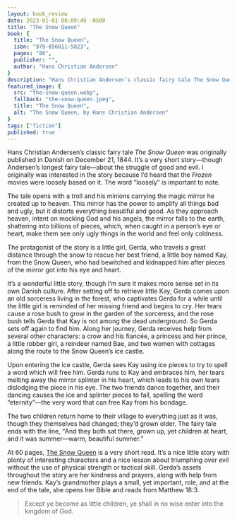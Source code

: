 ```yaml
---
layout: book_review
date: 2023-01-01 08:09:49 -0500
title: "The Snow Queen"
book: {
  title: "The Snow Queen",
  isbn: "979-856811-5823",
  pages: "88",
  publisher: "",
  author: "Hans Christian Andersen"
}
description: "Hans Christian Andersen’s classic fairy tale The Snow Queen explores the struggle between good and evil."
featured_image: {
  src: "the-snow-queen.webp",
  fallback: "the-snow-queen.jpeg",
  title: "The Snow Queen",
  alt: "The Snow Queen, by Hans Christian Andersen"
}
tags: ["fiction"]
published: true
---
```


Hans Christian Andersen’s classic fairy tale _The Snow Queen_ was originally published in Danish on December 21, 1844. It’s a very short story&mdash;though Andersen’s longest fairy tale&mdash;about the struggle of good and evil. I originally was interested in the story because I’d heard that the _Frozen_ movies were loosely based on it. The word “loosely” is important to note.

The tale opens with a troll and his minions carrying the magic mirror he created up to heaven. This mirror has the power to amplify all things bad and ugly, but it distorts everything beautiful and good. As they approach heaven, intent on mocking God and his angels, the mirror falls to the earth, shattering into billions of pieces, which, when caught in a person’s eye or heart, make them see only ugly things in the world and feel only coldness.

The protagonist of the story is a little girl, Gerda, who travels a great distance through the snow to rescue her best friend, a little boy named Kay, from the Snow Queen, who had bewitched and kidnapped him after pieces of the mirror got into his eye and heart.

It’s a wonderful little story, though I’m sure it makes more sense set in its own Danish culture. After setting off to retrieve little Kay, Gerda comes upon an old sorceress living in the forest, who captivates Gerda for a while until the little girl is reminded of her missing friend and begins to cry. Her tears cause a rose bush to grow in the garden of the sorceress, and the rose bush tells Gerda that Kay is not among the dead underground. So Gerda sets off again to find him. Along her journey, Gerda receives help from several other characters: a crow and his fiancée, a princess and her prince, a little robber girl, a reindeer named Bae, and two women with cottages along the route to the Snow Queen’s ice castle.

Upon entering the ice castle, Gerda sees Kay using ice pieces to try to spell a word which will free him. Gerda runs to Kay and embraces him, her tears melting away the mirror splinter in his heart, which leads to his own tears dislodging the piece in his eye. The two friends dance together, and their dancing causes the ice and splinter pieces to fall, spelling the word “eternity”&mdash;the very word that can free Kay from his bondage.

The two children return home to their village to everything just as it was, though they themselves had changed; they’d grown older. The fairy tale ends with the line, <q>And they both sat there, grown up, yet children at heart, and it was summer&mdash;warm, beautiful summer.</q>

At 60 pages, <a href="https://www.goodreads.com/book/show/57321398-the-snow-queen" class="italic" target="_blank">The Snow Queen</a> is a very short read. It’s a nice little story with plenty of interesting characters and a nice lesson about triumphing over evil without the use of physical strength or tactical skill. Gerda’s assets throughout the story are her kindness and prayers, along with help from new friends. Kay’s grandmother plays a small, yet important, role, and at the end of the tale, she opens her Bible and reads from Matthew 18:3.

> Except ye become as little children, ye shall in no wise enter into the kingdom of God.